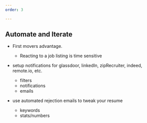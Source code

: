 ```yaml
---
order: 3

---
```


## Automate and Iterate


- First movers advantage.
    - Reacting to a job listing is time sensitive

- setup notifications for glassdoor, linkedIn, zipRecruiter, indeed, remote.io, etc.
    - filters
    - notifications
    - emails

- use automated rejection emails to tweak your resume
    - keywords
    - stats/numbers
